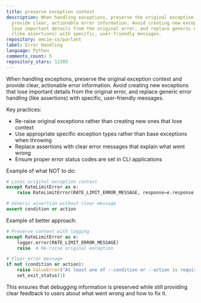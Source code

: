 ```yaml
---
title: preserve exception context
description: When handling exceptions, preserve the original exception context and
  provide clear, actionable error information. Avoid creating new exceptions that
  lose important details from the original error, and replace generic error handling
  (like assertions) with specific, user-friendly messages.
repository: emcie-co/parlant
label: Error Handling
language: Python
comments_count: 5
repository_stars: 12205
---
```


When handling exceptions, preserve the original exception context and provide clear, actionable error information. Avoid creating new exceptions that lose important details from the original error, and replace generic error handling (like assertions) with specific, user-friendly messages.

Key practices:
- Re-raise original exceptions rather than creating new ones that lose context
- Use appropriate specific exception types rather than base exceptions when throwing
- Replace assertions with clear error messages that explain what went wrong
- Ensure proper error status codes are set in CLI applications

Example of what NOT to do:
```python
# Loses original exception context
except RateLimitError as e:
    raise RateLimitError(RATE_LIMIT_ERROR_MESSAGE, response=e.response, body=e.body)

# Generic assertion without clear message
assert condition or action
```

Example of better approach:
```python
# Preserve context with logging
except RateLimitError as e:
    logger.error(RATE_LIMIT_ERROR_MESSAGE)
    raise  # Re-raise original exception

# Clear error message
if not (condition or action):
    raise ValueError("At least one of --condition or --action is required")
    set_exit_status(1)
```

This ensures that debugging information is preserved while still providing clear feedback to users about what went wrong and how to fix it.